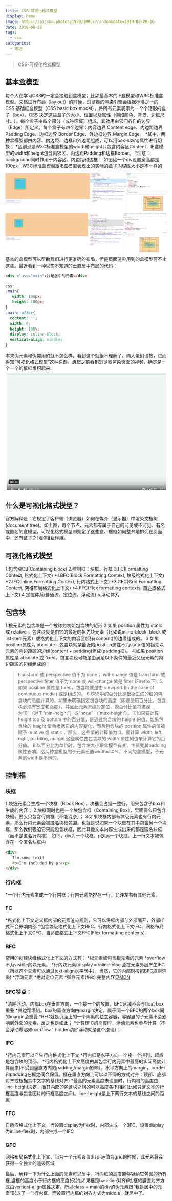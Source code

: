```yaml
---
title: CSS-可视化格式模型
display: home
image: https://picsum.photos/1920/1080/?random&date=2019-08-28-16
date: 2019-08-28
tags:
  - css
categories:
  - 笔记
--- 
```

> CSS-可视化格式模型

## 基本盒模型
每个人在学习CSS时一定会接触到盒模型，比如最基本的IE盒模型和W3C标准盒模型。文档进行布局（lay out）的时候，浏览器的渲染引擎会根据标准之一的 CSS 基础框盒模型（CSS basic box model），将所有元素表示为一个个矩形的盒子（box）。CSS 决定这些盒子的大小、位置以及属性（例如颜色、背景、边框尺寸…）。每个盒子由四个部分（或称区域）组成，其效用由它们各自的边界（Edge）所定义。每个盒子有四个边界：内容边界 Content edge、内边距边界 Padding Edge、边框边界 Border Edge、外边框边界 Margin Edge。
*其中，两种盒模型都由内容、内边距、边框和外边距组成，可以用box-sizing属性进行切换；
*区别点是W3C标准盒模型的width和height只包含内容区Content，IE盒模型的width和height包含内容区、内边距Padding和边框Border。
*注意：background同时作用于内容区、内边距和边框！
如图给一个div设置宽高都是100px，W3C标准盒模型跟IE盒模型表现出的实际的盒子内容区大小是不一样的

![](https://raw.githubusercontent.com/wz71014q/img/master/cssbox/W3CBox.png) 
![](https://raw.githubusercontent.com/wz71014q/img/master/cssbox/IEBox.png) 
基本的盒模型可以帮助我们进行更准确的布局，但是页面渲染用到的盒模型可不止这些。最近看到一种以前不知道的垂直居中布局的代码：
``` html
<div class="main">我是居中的元素</div>
```
``` css
css:
.main{
   width: 100px;
   height: 100px;
}
.main::after{
  content: '';
  width: 0;
  height: 100%;
  display: inline-block;
  vertical-align: middle;
}
```
本来伪元素和伪类用的就不怎么样，看到这个就很不理解了。向大佬们请教，进而得知“可视化格式模型”这种东西。想起之前看到浏览器渲染页面的视频，确实是一个一个的框框堆积起来:
![](https://raw.githubusercontent.com/wz71014q/img/master/render.gif) 
## 什么是可视化格式模型？
官方解释是：它规定了客户端（浏览器）如何在媒介（显示器）中渲染文档树(document tree)。如上图，每个节点、元素都有属于自己的可见或不可见、有名或匿名的盒模型，可视化格式模型即规定了这些盒、框框如何整齐地排列在页面中，还有盒子之间的相互作用。
## 可视化格式模型
1.包含块CB(Containing block)
2.控制框：块框、行框
3.FC(Formatting Context, 格式化上下文)
*1.BFC(Block Formatting Context, 块级格式化上下文)
*2.IFC(Inline Formatting Context, 行内格式上下文)
*3.GFC(Grid Formatting Context, 网格布局格式化上下文)
*4.FFC(Flex formatting contexts, 自适应格式上下文)
4.定位体系(普通流、定位流、浮动流)
5.浮动体系
## 包含块
1.根元素的包含块是一个被称为初始包含块的矩形
2.如果 position 属性为 static 或 relative ，包含块就是由它的最近的祖先块元素（比如说inline-block, block 或 list-item元素）或格式化上下文的内容区(只有content)的边缘组成的。
3.如果position属性为 absolute，包含块就是最近的position属性不为static值的祖先块元素的内边距区的边缘(content + padding)组成(padding框)。
4.如果 position 属性是 absolute 或 fixed，包含块也可能是由满足以下条件的最近父级元素的内边距区的边缘组成的：
>transform 或 perspective 值不为 none；
>will-change 值是 transform 或 perspective
>filter 值不为 none 或 will-change 值是 filter (Firefox下).
5.如果 position 属性是 fixed，包含块就是由 viewport (in the case of continuous media) 或是组成的。
6.CSS中的百分比是根据生成的框的包含块的高度计算的。如果未明确指定包含块的高度（即要使用百分比，包含块必须有宽度和高度），并且此元素未绝对定位，则百分比值将被视为“0”（对于“min-height”）或“none” （’max-height’）。
7.如果要计算 height top 及 bottom 中的百分值，是通过包含块的 height 的值。如果包含块的 height 值会根据它的内容变化，而且包含块的 position 属性的值被赋予 relative 或 static ，那么，这些值的计算值为 0。要计算 width, left, right, padding, margin 这些属性由包含块的 width 属性的值来计算它的百分值。
8.以百分比为单位时，包含块大小跟盒模型有关，主要受其padding属性影响。给两种盒模型的子元素设置width=50%，不同的盒模型，子元素的width是不同的。
## 控制框
### 块框
1.块级元素会生成一个块框（Block Box），块框会占据一整行，用来包含子box和生成的内容；
2.块框同时也是一个块包含框（Containing Box），里面要么只包含块框，要么只包含行内框（不能混杂）；
3.如果块框内部有块级元素也有行内元素，那么行内元素会被匿名块框包围。也就是说如果一个块框在其中包含另一个块框，那么我们强迫它只能包含块框，因此其他文本内容生成出来的都是匿名块框（而不是匿名行内框）
如下，div为一个块框、p是另一个块框。上一行文本被包含在一个匿名块框内
``` html
<div>
   I'm some text!
   <p>I'm included by p!</p>
</div>
```
### 行内框
*一个行内元素生成一个行内框；行内元素能排在一行，允许左右有其他元素。
### FC
*格式化上下文定义框内部的元素渲染规则，它可以将框内部与外部隔开，外部样式不会影响内部
*包含块级格式化上下文BFC、行内格式化上下文IFC、网格布局格式化上下文GFC、自适应格式上下文FFC(Flex formatting contexts)
### BFC
常用的创建块级格式化上下文的方式有：
*根元素或包含根元素的元素
*overflow不为visible的块元素。
*行内块元素(display = inline-bloc 会在元素外层产生IFC（所以这个元素可以通过text-align水平居中），当然，它的内部则按照BFC规则渲染)
*浮动元素
*绝对定位元素
*弹性元素(flex)
完整内容见[MDN](https://developer.mozilla.org/zh-CN/docs/Web/Guide/CSS/Block_formatting_context)

### BFC特点：

*清除浮动。内部box在垂直方向，一个接一个的放置，BFC区域不会与float box重叠
*外边距塌陷。box的垂直方向由margin决定，属于同一个BFC的两个box间的margin会重叠
*BFC就是页面上的一个隔离的独立容器，容器里的子元素不会影响到外面的元素，反之也是如此；
*计算BFC的高度时，浮动元素也参与计算（不会浮动塌陷如overflow：hidden清除浮动就是这个原理）；
### IFC
*行内元素可以产生行内格式化上下文
*行内框是水平方向一个接一个排列，起点是包含块的顶部。
*行内格式化上下文高度由其包含行内元素中最高的实际高度计算而来(不受到竖直方向的padding/margin影响）。水平方向上的margin，border和padding在框之间会保留。框在垂直方向上可以以不同的方式对齐：顶部、底部对齐或根据其中文字的基线对齐)
*最高的元素高度未设置时，行内框的高度由line-height决定，而其内部的包含块之间的可以高度各不相同(比如只含文本的行框高度与包含图片的行框高度之间)。line-height是上下两行文本的基线之间的距离
### FFC
自适应格式化上下文，当设置display为flex时，内部生成一个BFC。设置display为inline-flex时，内部生成一个IFC

### GFC
网格布局格式化上下文，当为一个元素设置display值为grid的时候，此元素将会获得一个独立的渲染区域

最后，解释一下为什么上面的元素可以居中。行内框的高度能够容纳它包含的所有框,当框的高度小于行内框的高度(例如,如果框是baseline对齐)时,框的竖直对齐方式由vertical-align属性决定。所以class = main的div的伪元素跟“我是居中的元素”形成了一个行内框，而设置行内框的对齐方式为middle，就居中了。

